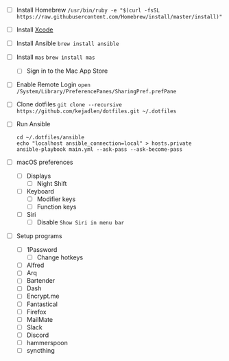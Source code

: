 - [ ] Install Homebrew
  `/usr/bin/ruby -e "$(curl -fsSL https://raw.githubusercontent.com/Homebrew/install/master/install)"`

- [ ] Install [Xcode]

[xcode]: https://developer.apple.com/download/more/

- [ ] Install Ansible
  `brew install ansible`

- [ ] Install `mas`
  `brew install mas`
  - [ ] Sign in to the Mac App Store

- [ ] Enable Remote Login
  `open /System/Library/PreferencePanes/SharingPref.prefPane`

- [ ] Clone dotfiles
  `git clone --recursive https://github.com/kejadlen/dotfiles.git ~/.dotfiles`

- [ ] Run Ansible
  ```shell
  cd ~/.dotfiles/ansible
  echo "localhost ansible_connection=local" > hosts.private
  ansible-playbook main.yml --ask-pass --ask-become-pass
  ```

- [ ] macOS preferences
  - [ ] Displays
    - [ ] Night Shift
  - [ ] Keyboard
    - [ ] Modifier keys
    - [ ] Function keys
  - [ ] Siri
    - [ ] Disable `Show Siri in menu bar`

- [ ] Setup programs
  - [ ] 1Password
    - [ ] Change hotkeys
  - [ ] Alfred
  - [ ] Arq
  - [ ] Bartender
  - [ ] Dash
  - [ ] Encrypt.me
  - [ ] Fantastical
  - [ ] Firefox
  - [ ] MailMate
  - [ ] Slack
  - [ ] Discord
  - [ ] hammerspoon
  - [ ] syncthing
